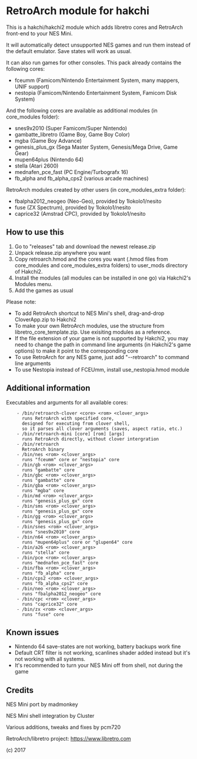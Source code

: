 # RetroArch module for hakchi

This is a hakchi/hakchi2 module which adds libretro cores and RetroArch front-end to your NES Mini.

It will automatically detect unsupported NES games and run them instead of the default emulator. Save states will work as usual.

It can also run games for other consoles. This pack already contains the following cores:
- fceumm (Famicom/Nintendo Entertainment System, many mappers, UNIF support)
- nestopia (Famicom/Nintendo Entertainment System, Famicom Disk System)

And the following cores are available as additional modules (in core_modules folder):
- snes9x2010 (Super Famicom/Super Nintendo)
- gambatte_libretro (Game Boy, Game Boy Color)
- mgba (Game Boy Advance)
- genesis_plus_gx (Sega Master System, Genesis/Mega Drive, Game Gear)
- mupen64plus (Nintendo 64)
- stella (Atari 2600)
- mednafen_pce_fast (PC Engine/Turbografx 16)
- fb_alpha and fb_alpha_cps2 (various arcade machines)

RetroArch modules created by other users (in core_modules_extra folder):
- fbalpha2012_neogeo (Neo-Geo), provided by 1lokolo1/nesito
- fuse (ZX Spectrum), provided by 1lokolo1/nesito
- caprice32 (Amstrad CPC), provided by 1lokolo1/nesito

## How to use this

1. Go to "releases" tab and download the newest release.zip 
2. Unpack release.zip anywhere you want
3. Copy retroarch.hmod and the cores you want (.hmod files from core_modules and core_modules_extra folders) to user_mods directory of Hakchi2.
4. Install the modules (all modules can be installed in one go) via Hakchi2's Modules menu.
5. Add the games as usual

Please note:
- To add RetroArch shortcut to NES Mini's shell, drag-and-drop CloverApp.zip to Hakchi2
- To make your own RetroArch modules, use the structure from libretro_core_template.zip. Use exisiting modules as a reference.
- If the file extension of your game is not supported by Hakchi2, you may need to change the path in command line arguments (in Hakchi2's game options) to make it point to the corresponding core
- To use RetroArch for any NES game, just add "--retroarch" to command line arguments
- To use Nestopia instead of FCEUmm, install use_nestopia.hmod module

## Additional information

Executables and arguments for all available cores:

        - /bin/retroarch-clover <core> <rom> <clover_args>
          runs RetroArch with specified core,
          designed for executing from clover shell, 
          so it parses all clover arguments (saves, aspect ratio, etc.)
        - /bin/retroarch-mini [core] [rom] [args]
          runs RetroArch directly, without clover intergration
        - /bin/retroarch
          RetroArch binary
        - /bin/nes <rom> <clover_args>
          runs "fceumm" core or "nestopia" core
        - /bin/gb <rom> <clover_args>
          runs "gambatte" core
        - /bin/gbc <rom> <clover_args>
          runs "gambatte" core
        - /bin/gba <rom> <clover_args>
          runs "mgba" core
        - /bin/md <rom> <clover_args>
          runs "genesis_plus_gx" core
        - /bin/sms <rom> <clover_args>
          runs "genesis_plus_gx" core
        - /bin/gg <rom> <clover_args>
          runs "genesis_plus_gx" core
        - /bin/snes <rom> <clover_args>
          runs "snes9x2010" core
        - /bin/n64 <rom> <clover_args>
          runs "mupen64plus" core or "glupen64" core
		- /bin/a26 <rom> <clover_args>
          runs "stella" core
        - /bin/pce <rom> <clover_args>
          runs "mednafen_pce_fast" core
        - /bin/fba <rom> <clover_args>
          runs "fb_alpha" core
        - /bin/cps2 <rom> <clover_args>
          runs "fb_alpha_cps2" core
        - /bin/neo <rom> <clover_args>
          runs "fbalpha2012_neogeo" core
        - /bin/cpc <rom> <clover_args>
          runs "caprice32" core
        - /bin/zx <rom> <clover_args>
          runs "fuse" core

## Known issues

- Nintendo 64 save-states are not working, battery backups work fine
- Default CRT filter is not working, scanlines shader added instead but it's not working with all systems.
- It's recommended to turn your NES Mini off from shell, not during the game

## Credits

NES Mini port by madmonkey

NES Mini shell integration by Cluster

Various additions, tweaks and fixes by pcm720

RetroArch/libretro project: https://www.libretro.com

(c) 2017
